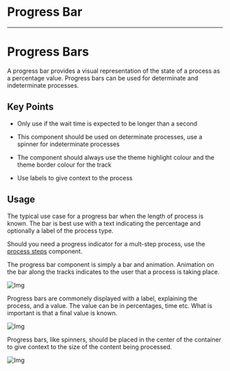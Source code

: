 
# Progress Bar

---

# Progress Bars

A progress bar provides a visual representation of the state of a process as a percentage value. Progress bars can be used for determinate and indeterminate processes.

## Key Points

- Only use if the wait time is expected to be longer than a second

- This component should be used on determinate processes, use a spinner for indeterminate processes

- The component should always use the theme highlight colour and the theme border colour for the track

- Use labels to give context to the process

## Usage

The typical use case for a progress bar when the length of process is known. The bar is best use with a text indicating the percentage and optionally a label of the process type.

Should you need a progress indicator for a mult-step process, use the [process steps]() component.

The progress bar component is simply a bar and animation. Animation on the bar along the tracks indicates to the user that a process is taking place.

![Img](https://studio-assets.supernova.io/design-systems/16150/31dc7801-35dc-493e-83fb-435729266169.jpg?Expires=1977609600&Policy=eyJTdGF0ZW1lbnQiOlt7IlJlc291cmNlIjoiaHR0cHM6Ly9zdHVkaW8tYXNzZXRzLnN1cGVybm92YS5pby9kZXNpZ24tc3lzdGVtcy8xNjE1MC8zMWRjNzgwMS0zNWRjLTQ5M2UtODNmYi00MzU3MjkyNjYxNjkuanBnIiwiQ29uZGl0aW9uIjp7IkRhdGVMZXNzVGhhbiI6eyJBV1M6RXBvY2hUaW1lIjoxOTc3NjA5NjAwfX19XX0_&Signature=XVasaDnzlKjubZ8VDFOLj4PzK0iJSDoR9U8wMC63HAkc7SzB7Tu3LFox9ozsllUrCw4czyItDZhUXDSPTNKcVcaYKJUrxJTBPHm7bLp4eisPP23ASSWUqIWTvsuTdo~u2FFEsRxpTG8CKrOg6tia6Bg3OBJR3e2M10ZXsS1OU6tQl8Qi03g7Rs-cQFMF7D0swNkBJydHeN9uIrGD2Hxk8Xansvv4QwCGoTS2ac91uilpWZeX0onG78NmfEKp74c-x5hSw1T2WSlsRiZAUGH~FKqUKxj49YhnO0DfvO2pwAUsF5jte7PKWqXV5Dh-xI~WSwVFxpFoIwrrFwBhY32wmw__&Key-Pair-Id=APKAJGK34LCCAUR7N6LA)

Progress bars are commonely displayed with a label, explaining the process, and a value. The value can be in percentages, time etc. What is important is that a final value is known.

![Img](https://studio-assets.supernova.io/design-systems/16150/12aeccc3-c2c9-422f-beaa-8b59009d2603.jpg?Expires=1977609600&Policy=eyJTdGF0ZW1lbnQiOlt7IlJlc291cmNlIjoiaHR0cHM6Ly9zdHVkaW8tYXNzZXRzLnN1cGVybm92YS5pby9kZXNpZ24tc3lzdGVtcy8xNjE1MC8xMmFlY2NjMy1jMmM5LTQyMmYtYmVhYS04YjU5MDA5ZDI2MDMuanBnIiwiQ29uZGl0aW9uIjp7IkRhdGVMZXNzVGhhbiI6eyJBV1M6RXBvY2hUaW1lIjoxOTc3NjA5NjAwfX19XX0_&Signature=U01JpvqJdCxgVzLjv1cyXfs6SMbOb3Ij68iP6hremWUF7EDLFcH~h-3KCmN5XvuzV1F0p5vZomPZ3AVRozs-bb1yxcakFDSjFmE3yJM3vRTbA2ARuLznti4-l3Qo11o5GTawrw5zhYWPEJcKr~uuVdaiZUK2E8PbUvQK5UCaVmc32pQHkwQ09p1ohH~5v2gxgRQZLjd0DGSzBwrpTxDloI8yupbzoif-ZBEPxIUNOSVliPX7qogPUd1OXCboxMcQ6qCUQ2ahB3APCjjlA90p2gFai6cPuX87CnCRTQfIgS93t~B5F0TxC0ZF9n4pD9mqaLMnzuBKwDD1JQMjC1Ynew__&Key-Pair-Id=APKAJGK34LCCAUR7N6LA)

Progress bars, like spinners, should be placed in the center of the container to give context to the size of the content being processed.

![Img](https://studio-assets.supernova.io/design-systems/16150/cec43a5a-b1ba-4df1-b4cc-a13da1049690.jpg?Expires=1977609600&Policy=eyJTdGF0ZW1lbnQiOlt7IlJlc291cmNlIjoiaHR0cHM6Ly9zdHVkaW8tYXNzZXRzLnN1cGVybm92YS5pby9kZXNpZ24tc3lzdGVtcy8xNjE1MC9jZWM0M2E1YS1iMWJhLTRkZjEtYjRjYy1hMTNkYTEwNDk2OTAuanBnIiwiQ29uZGl0aW9uIjp7IkRhdGVMZXNzVGhhbiI6eyJBV1M6RXBvY2hUaW1lIjoxOTc3NjA5NjAwfX19XX0_&Signature=aKo-JF2eYPx9t-RNYJDdBQmiCXi5UYa4z9YqkifSTS~TgTXwGScs41dVvhY5XmrEjO7tpjceHTNBpA44p2Fkm8km-E2bG-T97bqM0FTzMYVXlm0Ki7HlHXxtiMfFGiDYUQupPhgahqegKSlGqvgEDEl4ToYPJFOJdangLjxuRUJDwcyTI116nW6eMpy~4sUS8T4TMXW48htyk9jzFPR~3wUB8PtjDbcRMyGRqqVaSttr6Q4NzK0IMM6DBi5SDw0j7Qp9U9gW42tCdJAmR~C~vGItcYxruws-MwdSalWgrxU6ttrE1HD9PP6YwcpdXB7TBcSVSnh7zuv4F~AVeE1UIA__&Key-Pair-Id=APKAJGK34LCCAUR7N6LA)